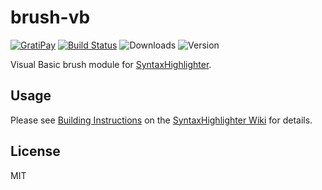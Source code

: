 # brush-vb

[![GratiPay](https://img.shields.io/gratipay/user/alexgorbatchev.svg)](https://gratipay.com/alexgorbatchev/)
[![Build Status](https://travis-ci.org/syntaxhighlighter/brush-vb.svg)](https://travis-ci.org/syntaxhighlighter/brush-vb)
![Downloads](https://img.shields.io/npm/dm/brush-vb.svg)
![Version](https://img.shields.io/npm/v/brush-vb.svg)

Visual Basic brush module for [SyntaxHighlighter](https://github.com/syntaxhighlighter/syntaxhighlighter).

## Usage

Please see [Building Instructions](https://github.com/syntaxhighlighter/syntaxhighlighter/wiki/Building) on the [SyntaxHighlighter Wiki](https://github.com/syntaxhighlighter/syntaxhighlighter/wiki) for details.

## License

MIT
